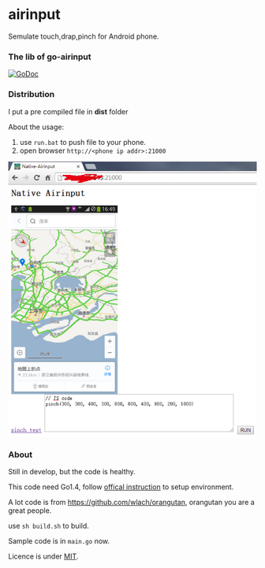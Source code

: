 airinput
=====================
Semulate touch,drap,pinch for Android phone.

### The lib of go-airinput
[![GoDoc](https://godoc.org/github.com/NetEase/airinput/go-airinput?status.svg)](https://godoc.org/github.com/NetEase/airinput/go-airinput)

### Distribution
I put a pre compiled file in **dist** folder

About the usage:

1. use `run.bat` to push file to your phone.
2. open browser `http://<phone ip addr>:21000`

![IMG](images/browser-airinput.png)

### About
Still in develop, but the code is healthy. 

This code need Go1.4, follow [offical instruction](http://code.google.com/p/go/source/browse/README?repo=mobile) to setup environment.

A lot code is from <https://github.com/wlach/orangutan>, orangutan you are a great people.

use `sh build.sh` to build.

Sample code is in `main.go` now. 

Licence is under [MIT](LICENSE).
